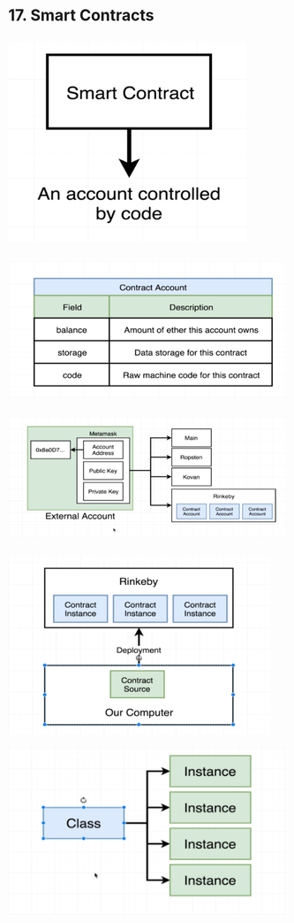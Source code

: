 #   17. Smart Contracts

![](../imgs/17.1_Smart-Contracts.png)
---
![](../imgs/17.2_Smart-Contracts.png)
---
![](../imgs/17.3_Smart-Contracts.png)
---
![](../imgs/17.4_Smart-Contracts.png)
---
![](../imgs/17.5_Smart-Contracts.png)